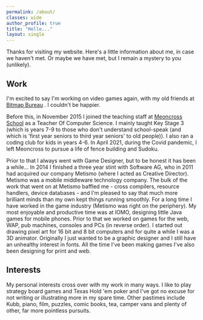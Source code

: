 ```yaml
---
permalink: /about/
classes: wide
author_profile: true
title: "Hello..."
layout: single
---
```


Thanks for visiting my website. Here's a little information about me, in case we haven't met. Or maybe we have met, but I remain a mystery to you (unlikely).

## Work

I'm excited to say I'm working on video games again, with my old friends at [Bitmap Bureau](https://bitmapbureau.com) . I couldn't be happier.

Before this, in November 2015 I joined the teaching staff at [Meoncross School](https://www.meoncross.co.uk) as a Teacher Of Computer Science. I mainly taught Key Stage 3 (which is years 7-9 to those who don't understand school-speak (and which is 'first year seniors to third year seniors' to old people)). I also ran a coding club for kids in years 4-6. In April 2021, during the Covid pandemic, I left Meoncross to pursue a life of fence building and Sudoku.

Prior to that I always went with Game Designer, but to be honest it has been a while... In 2014 I finished a three year stint with Software AG, who in 2011 had acquired our company Metismo (where I acted as Creative Director). Metismo was a mobile middleware technology company. The bulk of the work that went on at Metismo baffled me - cross compilers, resource handlers, device databases - and I'm pleased to say that much more brilliant minds than my own kept things running smoothly. For a long time I have worked in the game industry (Metismo was right on the periphery). My most enjoyable and productive time was at IOMO, designing little Java games for mobile phones. Prior to that we worked on games for the web, WAP, pub machines, consoles and PCs (in reverse order). I started out drawing pixel art for 16 bit and 8 bit computers and for quite a while I was a 3D animator. Originally I just wanted to be a graphic designer and I still have an unhealthy interest in fonts. All the time I've been making games I've also been designing for print and web.

## Interests

My personal interests cross over with my work in many ways. I like to play strategy board games and Texas Hold 'em poker and I've got no excuse for not writing or illustrating more in my spare time. Other pastimes include Kubb, piano, film, puzzles, comic books, tea, camper vans and plenty of other, far more pointless pursuits.
